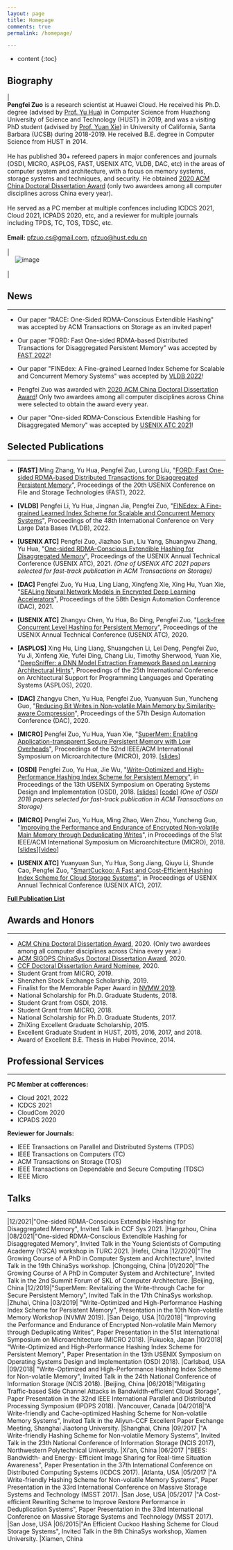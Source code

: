 ```yaml
---
layout: page
title: Homepage
comments: true
permalink: /homepage/

---
```


* content
{:toc}

 
## Biography
 
| <br> **Pengfei Zuo** is a research scientist at Huawei Cloud. He received his Ph.D. degree (advised by [Prof. Yu Hua](https://csyhua.github.io/csyhua/index.html)) in Computer Science from Huazhong University of Science and Technology (HUST) in 2019, and was a visiting PhD student (advised by [Prof. Yuan Xie](https://www.ece.ucsb.edu/~yuanxie/)) in University of California, Santa Barbara (UCSB) during 2018-2019. He received B.E. degree in Computer Science from HUST in 2014. <br><br>He has published 30+ refereed papers in major conferences and journals (OSDI, MICRO, ASPLOS, FAST, USENIX ATC, VLDB, DAC, etc) in the areas of computer system and architecture, with a focus on memory systems, storage systems and techniques, and security. He obtained [2020 ACM China Doctoral Dissertation Award](https://www.acmturc.com/2021/cn/doctoral_thesis_award.html) (only two awardees among all computer disciplines across China every year). <br><br> He served as a PC member at multiple confences including ICDCS 2021, Cloud 2021, ICPADS 2020, etc, and a reviewer for multiple journals including TPDS, TC, TOS, TDSC, etc. <br> <br> **Email:** <pfzuo.cs@gmail.com>, <pfzuo@hust.edu.cn>   <br> <br> | <br> &emsp; ![image](https://pfzuo.github.io/images/zuo-2021.jpg) <br> <br> |


## News

---

* Our paper "RACE: One-Sided RDMA-Conscious Extendible Hashing" was accepted by ACM Transactions on Storage as an invited paper!

* Our paper "FORD: Fast One-sided RDMA-based Distributed Transactions for Disaggregated Persistent Memory" was accepted by [FAST 2022](https://www.usenix.org/conference/fast22)!

* Our paper "FINEdex: A Fine-grained Learned Index Scheme for Scalable and Concurrent Memory Systems" was accepted by [VLDB 2022](https://vldb.org/2022/)!

* Pengfei Zuo was awarded with [2020 ACM China Doctoral Dissertation Award](https://www.acmturc.com/2021/cn/doctoral_thesis_award.html)! Only two awardees among all computer disciplines across China were selected to obtain the award every year.

* Our paper "One-sided RDMA-Conscious Extendible Hashing for Disaggregated Memory" was accepted by [USENIX ATC 2021](https://www.usenix.org/conference/atc21)!


## Selected Publications  

---

* **[FAST]** Ming Zhang, Yu Hua, Pengfei Zuo, Lurong Liu, "[FORD: Fast One-sided RDMA-based Distributed Transactions for Disaggregated Persistent Memory](https://csyhua.github.io/csyhua/hua-fast2022.pdf)", Proceedings of the 20th USENIX Conference on File and Storage Technologies (FAST), 2022.

* **[VLDB]** Pengfei Li, Yu Hua, Jingnan Jia, Pengfei Zuo, "[FINEdex: A Fine-grained Learned Index Scheme for Scalable and Concurrent Memory Systems](https://csyhua.github.io/csyhua/hua-vldb2022.pdf)", Proceedings of the 48th International Conference on Very Large Data Bases (VLDB), 2022.

* **[USENIX ATC]** Pengfei Zuo, Jiazhao Sun, Liu Yang, Shuangwu Zhang, Yu Hua, "[One-sided RDMA-Conscious Extendible Hashing for Disaggregated Memory](https://www.usenix.org/conference/atc21/presentation/zuo)", Proceedings of the USENIX Annual Technical Conference (USENIX ATC), 2021. *(One of USENIX ATC 2021 papers selected for fast-track publication in ACM Transactions on Storage)*

* **[DAC]** Pengfei Zuo, Yu Hua, Ling Liang, Xingfeng Xie, Xing Hu, Yuan Xie, "[SEALing Neural Network Models in Encrypted Deep Learning Accelerators](https://csyhua.github.io/csyhua/hua-dac2021-seal.pdf)", Proceedings of the 58th Design Automation Conference (DAC), 2021.

* **[USENIX ATC]** Zhangyu Chen, Yu Hua, Bo Ding, Pengfei Zuo, "[Lock-free Concurrent Level Hashing for Persistent Memory](https://csyhua.github.io/csyhua/hua-atc2020.pdf)", Proceedings of the USENIX Annual Technical Conference (USENIX ATC), 2020.

* **[ASPLOS]** Xing Hu, Ling Liang, Shuangchen Li, Lei Deng, Pengfei Zuo, Yu Ji, Xinfeng Xie, Yufei Ding, Chang Liu, Timothy Sherwood, Yuan Xie, "[DeepSniffer: a DNN Model Extraction Framework Based on Learning Architectural Hints](https://dl.acm.org/doi/abs/10.1145/3373376.3378460)", Proceedings of the 25th International Conference on Architectural Support for Programming Languages and Operating Systems (ASPLOS), 2020. 

* **[DAC]** Zhangyu Chen, Yu Hua, Pengfei Zuo, Yuanyuan Sun, Yuncheng Guo, "[Reducing Bit Writes in Non-volatile Main Memory by Similarity-aware Compression](https://csyhua.github.io/csyhua/hua-dac2020-simcom.pdf)", Proceedings of the 57th Design Automation Conference (DAC), 2020.  

* **[MICRO]** Pengfei Zuo, Yu Hua, Yuan Xie, "[SuperMem: Enabling Application-transparent Secure Persistent Memory with Low Overheads](https://csyhua.github.io/csyhua/hua-micro2019.pdf)", Proceedings of the 52nd IEEE/ACM International Symposium on Microarchitecture (MICRO), 2019.    [[slides](https://csyhua.github.io/csyhua/hua-micro2019-slides.pdf)]

* **[OSDI]** Pengfei Zuo, Yu Hua, Jie Wu, "[Write-Optimized and High-Performance Hashing Index Scheme for Persistent Memory](https://csyhua.github.io/csyhua/hua-OSDI2018.pdf)", in Proceedings of the 13th USENIX Symposium on Operating Systems Design and Implementation (OSDI), 2018. [[slides](https://www.usenix.org/sites/default/files/conference/protected-files/osdi18_slides_zuo.pdf)] [[code](https://github.com/Pfzuo/Level-Hashing)] *(One of OSDI 2018 papers selected for fast-track publication in ACM Transactions on Storage)*

* **[MICRO]** Pengfei Zuo, Yu Hua, Ming Zhao, Wen Zhou, Yuncheng Guo, "[Improving the Performance and Endurance of Encrypted Non-volatile Main Memory through Deduplicating Writes](https://csyhua.github.io/csyhua/hua-MICRO2018.pdf)", in Proceedings of the 51st IEEE/ACM International Symposium on Microarchitecture (MICRO), 2018. [[slides](https://csyhua.github.io/csyhua/hua-micro2018-slides.pdf)][[video](https://youtu.be/CU-RVr8wOk0)]

* **[USENIX ATC]** Yuanyuan Sun, Yu Hua, Song Jiang, Qiuyu Li, Shunde Cao, Pengfei Zuo, "[SmartCuckoo: A Fast and Cost-Efficient Hashing Index Scheme for Cloud Storage Systems](https://csyhua.github.io/csyhua/hua-atc2017.pdf)", in Proceedings of USENIX Annual Technical Conference (USENIX ATC), 2017.

[**Full Publication List**](http://pfzuo.github.io/publication/)


## Awards and Honors

---
*  [ACM China Doctoral Dissertation Award](https://www.acmturc.com/2021/cn/doctoral_thesis_award.html), 2020. (Only two awardees among all computer disciplines across China every year.)
*  [ACM SIGOPS ChinaSys Doctoral Dissertation Award](https://chinasys.org/doku.php?id=home), 2020.
*  [CCF Doctoral Dissertation Award Nominee](https://www.ccf.org.cn/yxbsxwlwjtm/2021-01-14/721436.shtml), 2020.
*  Student Grant from MICRO, 2019.
*  Shenzhen Stock Exchange Scholarship, 2019.
*  Finalist for the Memorable Paper Award in [NVMW 2019](http://nvmw.ucsd.edu/).
*  National Scholarship for Ph.D. Graduate Students, 2018.
*  Student Grant from OSDI, 2018.
*  Student Grant from MICRO, 2018.
*  National Scholarship for Ph.D. Graduate Students, 2017.
*  ZhiXing Excellent Graduate Scholarship, 2015.
*  Excellent Graduate Student in HUST, 2015, 2016, 2017, and 2018.
*  Award of Excellent B.E. Thesis in Hubei Province, 2014.

## Professional Services

---
**PC Member at cofferences:**
* Cloud 2021, 2022
* ICDCS 2021
* CloudCom 2020
* ICPADS 2020


**Reviewer for Journals:**
* IEEE Transactions on Parallel and Distributed Systems (TPDS)
* IEEE Transactions on Computers (TC)
* ACM Transactions on Storage (TOS)
* IEEE Transactions on Dependable and Secure Computing (TDSC)
* IEEE Micro

## Talks

---

|12/2021|"One-sided RDMA-Conscious Extendible Hashing for Disaggregated Memory", Invited Talk in CCF Sys 2021. |Hangzhou, China
|08/2021|"One-sided RDMA-Conscious Extendible Hashing for Disaggregated Memory", Invited Talk in the Young Scientists of Computing Academy (YSCA) workshop in TURC 2021. |Hefei, China
|12/2020|"The Growing Course of A PhD in Computer System and Architecture", Invited Talk in the 19th ChinaSys workshop. |Chongqing, China
|01/2020|"The Growing Course of A PhD in Computer System and Architecture", Invited Talk in the 2nd Summit Forum of SKL of Computer Architecture. |Beijing, China
|12/2019|"SuperMem: Revitalizing the Write-through Cache for Secure Persistent Memory", Invited Talk in the 17th ChinaSys workshop. |Zhuhai, China
|03/2019| "Write-Optimized and High-Performance Hashing Index Scheme for Persistent Memory", Presentation in the 10th Non-volatile Memory Workshop (NVMW 2019). |San Deigo, USA
|10/2018| "Improving the Performance and Endurance of Encrypted Non-volatile Main Memory through Deduplicating Writes", Paper Presentation in the  51st International Symposium on Microarchitecture (MICRO 2018). |Fukuoka, Japan
|10/2018| "Write-Optimized and High-Performance Hashing Index Scheme for Persistent Memory", Paper Presentation in the 13th USENIX Symposium on Operating Systems Design and Implementation (OSDI 2018). |Carlsbad, USA
|09/2018| "Write-Optimized and High-Performance Hashing Index Scheme for Non-volatile Memory", Invited Talk in the 24th National Conference of Information Storage (NCIS 2018). |Beijing, China
|06/2018|"Mitigating Traffic-based Side Channel Attacks in Bandwidth-efficient Cloud Storage", Paper Presentation in the 32nd IEEE International Parallel and Distributed Processing Symposium (IPDPS 2018). |Vancouver, Canada
|04/2018|"A Write-friendly and Cache-optimized Hashing Scheme for Non-volatile Memory Systems", Invited Talk in the Aliyun-CCF Excellent Paper Exchange Meeting, Shanghai Jiaotong University. |Shanghai, China
|09/2017 |"A Write-friendly Hashing Scheme for Non-volatile Memory Systems", Invited Talk in the 23th National Conference of Information Storage (NCIS 2017), Northwestern Polytechnical University. |Xi'an, China
|06/2017 |"BEES: Bandwidth- and Energy- Efficient Image Sharing for Real-time Situation Awareness", Paper Presentation in the 37th International Conference on Distributed Computing Systems (ICDCS 2017). |Atlanta, USA
|05/2017 |"A Write-friendly Hashing Scheme for Non-volatile Memory Systems", Paper Presentation in the 33rd International Conference on Massive Storage Systems and Technology (MSST 2017). |San Jose, USA
|05/2017 |"A Cost-efficient Rewriting Scheme to Improve Restore Performance in Deduplication Systems", Paper Presentation in the 33rd International Conference on Massive Storage Systems and Technology (MSST 2017). |San Jose, USA
|06/2015|"An Efficient Cuckoo Hashing Scheme for Cloud Storage Systems", Invited Talk in the 8th ChinaSys workshop, Xiamen University. |Xiamen, China
